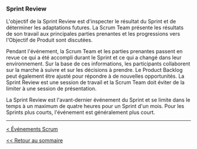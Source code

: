 ### Sprint Review

L'objectif de la Sprint Review est d'inspecter le résultat du Sprint et de déterminer les adaptations futures. La Scrum Team présente les résultats de son travail aux principales parties prenantes et les progressions vers l'Objectif de Produit sont discutées.

Pendant l'événement, la Scrum Team et les parties prenantes passent en revue ce qui a été accompli durant le Sprint et ce qui a changé dans leur environnement. Sur la base de ces informations, les participants collaborent sur la marche à suivre et sur les décisions à prendre. Le Product Backlog peut également être ajusté pour répondre à de nouvelles opportunités. La Sprint Review est une session de travail et la Scrum Team doit éviter de la limiter à une session de présentation.

La Sprint Review est l'avant‐dernier événement du Sprint et se limite dans le temps à un maximum de quatre heures pour un Sprint d'un mois. Pour les Sprints plus courts, l'événement est généralement plus court.

---

[< Événements Scrum](../evenements-scrum.md)

[<< Retour au sommaire](../../LE-GUIDE-SCRUM.md)
